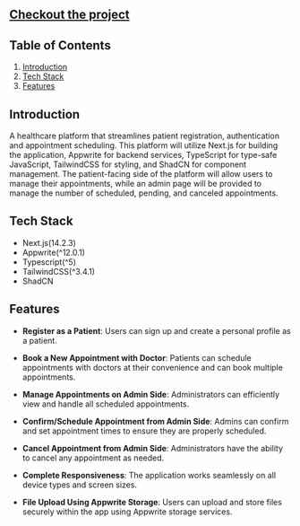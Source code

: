 ## [Checkout the project](https://keepsafe-healthcare-adityas-projects-b1f0cfa2.vercel.app/)

## <a name="table">Table of Contents</a>

1. [Introduction](#introduction)
2. [Tech Stack](#tech-stack)
3. [Features](#features)

## <a name="introduction">Introduction</a>

A healthcare platform that streamlines patient registration, authentication and appointment scheduling. This platform will utilize Next.js for building the application, Appwrite for backend services, TypeScript for type-safe JavaScript, TailwindCSS for styling, and ShadCN for component management. The patient-facing side of the platform will allow users to manage their appointments, while an admin page will be provided to manage the number of scheduled, pending, and canceled appointments.

## <a name="tech-stack">Tech Stack</a>

- Next.js(14.2.3)
- Appwrite(^12.0.1)
- Typescript(^5)
- TailwindCSS(^3.4.1)
- ShadCN

## <a name="features">Features</a>

- **Register as a Patient**: Users can sign up and create a personal profile as a patient.

- **Book a New Appointment with Doctor**: Patients can schedule appointments with doctors at their convenience and can book multiple appointments.

- **Manage Appointments on Admin Side**: Administrators can efficiently view and handle all scheduled appointments.

- **Confirm/Schedule Appointment from Admin Side**: Admins can confirm and set appointment times to ensure they are properly scheduled.

- **Cancel Appointment from Admin Side**: Administrators have the ability to cancel any appointment as needed.

- **Complete Responsiveness**: The application works seamlessly on all device types and screen sizes.

- **File Upload Using Appwrite Storage**: Users can upload and store files securely within the app using Appwrite storage services.
